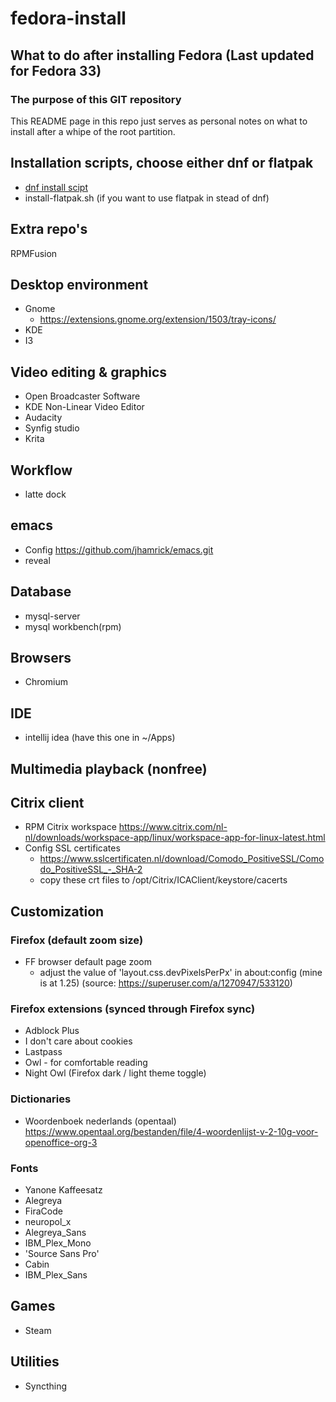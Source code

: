 # fedora-install 
## What to do after installing Fedora (Last updated for Fedora 33)
### The purpose of this GIT repository
This README page in this repo just serves as personal notes on what to install after a whipe of the root partition.

## Installation scripts, choose either dnf or flatpak
- [dnf install scipt](install-dnf.sh)
- install-flatpak.sh (if you want to use flatpak in stead of dnf)

## Extra repo's
RPMFusion

## Desktop environment 
- Gnome
  - https://extensions.gnome.org/extension/1503/tray-icons/
- KDE
- I3

## Video editing & graphics
- Open Broadcaster Software
- KDE Non-Linear Video Editor
- Audacity
- Synfig studio
- Krita

## Workflow
- latte dock

## emacs
* Config https://github.com/jhamrick/emacs.git
* reveal

## Database
* mysql-server
* mysql workbench(rpm)

## Browsers 
- Chromium

## IDE
* intellij idea (have this one in ~/Apps) 

## Multimedia playback (nonfree)

## Citrix client
- RPM Citrix workspace https://www.citrix.com/nl-nl/downloads/workspace-app/linux/workspace-app-for-linux-latest.html
- Config SSL certificates
  - https://www.sslcertificaten.nl/download/Comodo_PositiveSSL/Comodo_PositiveSSL_-_SHA-2
  - copy these crt files to /opt/Citrix/ICAClient/keystore/cacerts

## Customization
### Firefox (default zoom size)
- FF browser default page zoom 
  - adjust the value of 'layout.css.devPixelsPerPx' in about:config (mine is at 1.25) 
(source: https://superuser.com/a/1270947/533120)

### Firefox extensions (synced through Firefox sync)
- Adblock Plus
- I don't care about cookies
- Lastpass
- Owl - for comfortable reading
- Night Owl (Firefox dark / light theme toggle)

### Dictionaries
- Woordenboek nederlands (opentaal) https://www.opentaal.org/bestanden/file/4-woordenlijst-v-2-10g-voor-openoffice-org-3

### Fonts
- Yanone Kaffeesatz
- Alegreya        
- FiraCode
- neuropol_x
- Alegreya_Sans   
- IBM_Plex_Mono   
- 'Source Sans Pro'
- Cabin
- IBM_Plex_Sans    
 

## Games
- Steam

## Utilities
- Syncthing
